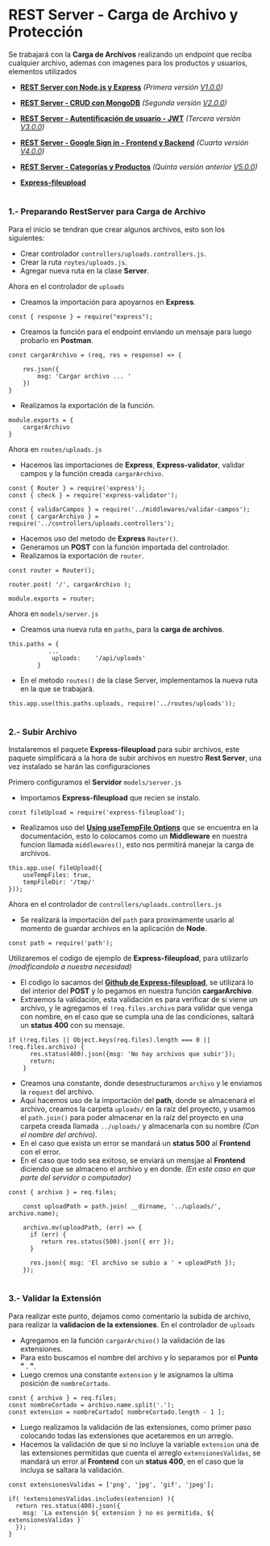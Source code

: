 # REST Server - Carga de Archivo y Protección

Se trabajará con la __Carga de Archivos__ realizando un endpoint que reciba cualquier archivo, ademas con imagenes para los productos y usuarios, elementos utilizados

* __[REST Server con Node.js y Express](https://github.com/Paserno/node-express-restserver-fst/blob/main/README1.md)__  _(Primera versión [V1.0.0](https://github.com/Paserno/node-express-restserver-fst/tree/v1.0.0))_
* __[REST Server - CRUD con MongoDB](https://github.com/Paserno/node-express-restserver-fst/blob/main/README2.md)__  _(Segunda versión [V2.0.0](https://github.com/Paserno/node-express-restserver-fst/tree/v2.0.0))_

* __[REST Server - Autentificación de usuario - JWT](https://github.com/Paserno/node-express-restserver-fst/blob/main/README3.md)__  _(Tercera versión [V3.0.0](https://github.com/Paserno/node-express-restserver-fst/tree/v3.0.0))_

* __[REST Server - Google Sign in - Frontend y Backend](https://github.com/Paserno/node-express-restserver-fst/blob/main/README4.md)__  _(Cuarta versión [V4.0.0](https://github.com/Paserno/node-express-restserver-fst/tree/v4.0.0))_

* __[REST Server - Categorías y Productos](https://github.com/Paserno/node-express-restserver-fst/blob/main/README5.md)__  _(Quinta versión anterior [V5.0.0](https://github.com/Paserno/node-express-restserver-fst/tree/v5.0.0))_

* __[Express-fileupload](https://www.npmjs.com/package/express-fileupload)__

#
### 1.- Preparando RestServer para Carga de Archivo
Para el inicio se tendran que crear algunos archivos, esto son los siguientes:
* Crear controlador `controllers/uploads.controllers.js`.
* Crear la ruta `roytes/uploads.js`.
* Agregar nueva ruta en la clase __Server__.

Ahora en el controlador de `uploads`
* Creamos la importación para apoyarnos en __Express__.
````
const { response } = require("express");
````
* Creamos la función para el endpoint enviando un mensaje para luego probarlo en __Postman__.
````
const cargarArchivo = (req, res = response) => {

    res.json({
        msg: 'Cargar archivo ... '
    })
}
````
* Realizamos la exportación de la función.
````
module.exports = {
    cargarArchivo
}
````
Ahora en `routes/uploads.js`
* Hacemos las importaciones de __Express__, __Express-validator__, validar campos y la función creada `cargarArchivo`.
````
const { Router } = require('express');
const { check } = require('express-validator');

const { validarCampos } = require('../middlewares/validar-campos');
const { cargarArchivo } = require('../controllers/uploads.controllers');
````
* Hacemos uso del metodo de __Express__ `Router()`.
* Generamos un __POST__ con la función importada del controlador.
* Realizamos la exportación de `router`.
````
const router = Router();

router.post( '/', cargarArchivo );

module.exports = router;
````
Ahora en `models/server.js`
* Creamos una nueva ruta en `paths`, para la __carga de archivos__.
````
this.paths = {
           ...
            uploads:    '/api/uploads'
        }
````
* En el metodo `routes()` de la clase Server, implementamos la nueva ruta en la que se trabajará.
````
this.app.use(this.paths.uploads, require('../routes/uploads'));
````
#
### 2.- Subir Archivo
Instalaremos el paquete __Express-fileupload__ para subir archivos, este paquete simplificará a la hora de subir archivos en nuestro __Rest Server__, una vez instalado se harán las configuraciones

Primero configuramos el __Servidor__ `models/server.js`
* Importamos __Express-fileupload__ que recien se instalo.
````
const fileUpload = require('express-fileupload');
````
* Realizamos uso del __[Using useTempFile Options](https://www.npmjs.com/package/express-fileupload)__ que se encuentra en la documentación, esto lo colocamos como un __Middleware__ en nuestra funcion llamada `middlewares()`, esto nos permitirá manejar la carga de archivos.
````
this.app.use( fileUpload({
    useTempFiles: true,
    tempFileDir: '/tmp/'
}));
````
Ahora en el controlador de `controllers/uploads.controllers.js`
* Se realizará la importación del `path` para proximamente usarlo al momento de guardar archivos en la aplicación de __Node__.
````
const path = require('path');
````
Utilizaremos el codigo de ejemplo de __Express-fileupload__, para utilizarlo _(modificandolo a nuestra necesidad)_
* El codigo lo sacamos del __[Github de Express-fileupload](https://github.com/richardgirges/express-fileupload/blob/master/example/server.js)__, se utilizará lo del interior del __POST__ y lo pegamos en nuestra función __cargarArchivo__.
* Extraemos la validación, esta validación es para verificar de si viene un archivo, y le agregamos el `!req.files.archivo` para validar que venga con nombre, en el caso que se cumpla una de las condiciones, saltará un __status 400__ con su mensaje.
````
if (!req.files || Object.keys(req.files).length === 0 || !req.files.archivo) {
      res.status(400).json({msg: 'No hay archivos que subir'});
      return;
    }
````
* Creamos una constante, donde desestructuramos `archivo` y le enviamos la `request` del archivo.
* Aquí hacemos uso de la importación del __path__, donde se almacenará el archivo, creamos la carpeta `uploads/` en la raíz del proyecto, y usamos el `path.join()` para poder almacenar en la raíz del proyecto en una carpeta creada llamada `../uploads/` y almacenarla con su nombre _(Con el nombre del archivo)_.
* En el caso que exista un error se mandará un __status 500__ al __Frontend__ con el error.
* En el caso que todo sea exitoso, se enviará un mensjae al __Frontend__ diciendo que se almaceno el archivo y en donde. _(En este caso en que parte del servidor o computador)_
````
const { archivo } = req.files;
  
    const uploadPath = path.join( __dirname, '../uploads/', archivo.name);
  
    archivo.mv(uploadPath, (err) => {
      if (err) {
         return res.status(500).json({ err });
      }
  
      res.json({ msg: 'El archivo se subio a ' + uploadPath });
    });
````
#
### 3.- Validar la Extensión
Para realizar este punto, dejamos como comentario la subida de archivo, para realizar la __validacion de la extensiones__. En el controlador de `uploads`
* Agregamos en la función `cargarArchivo()` la validación de las extensiones.
* Para esto buscamos el nombre del archivo y lo separamos por el __Punto " . "__.
* Luego cremos una constante `extension` y le asignamos la ultima posición de `nombreCortado`.
````
const { archivo } = req.files;
const nombreCortado = archivo.name.split('.');
const extension = nombreCortado[ nombreCortado.length - 1 ];
````
* Luego realizamos la validación de las extensiones, como primer paso colocando todas las extensiones que acetaremos en un arreglo.
* Hacemos la validación de que si no incluye la variable `extension` una de las extensiones permitidas que cuenta el arreglo `extensionesValidas`, se mandará un error al __Frontend__ con un __status 400__, en el caso que la incluya se saltara la validación.
````
const extensionesValidas = ['png', 'jpg', 'gif', 'jpeg'];

if( !extensionesValidas.includes(extension) ){
  return res.status(400).json({
    msg: `La extensión ${ extension } no es permitida, ${ extensionesValidas }`
  });
}
````
#